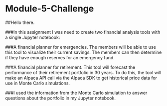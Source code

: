 # Module-5-Challenge

##Hello there. 

###In this assignment I was need to create two financial analysis tools with a single Jupyter notebook:

###A financial planner for emergencies. The members will be able to use this tool to visualize their current savings. The members can then determine if they have enough reserves for an emergency fund.

###A financial planner for retirement. This tool will forecast the performance of their retirement portfolio in 30 years. To do this, the tool will make an Alpaca API call via the Alpaca SDK to get historical price data for use in Monte Carlo simulations.

###I used the information from the Monte Carlo simulation to answer questions about the portfolio in my Jupyter notebook.

